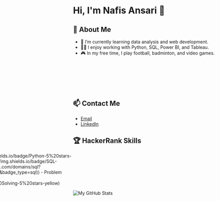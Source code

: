 # Hi, I'm Nafis Ansari 👋

## 🚀 About Me
- 🌱 I’m currently learning data analysis and web development.
- 👨‍💻 I enjoy working with Python, SQL, Power BI, and Tableau.
- 🎮 In my free time, I play football, badminton, and video games.

<div style="animation: fadeIn 2s ease-in-out;">
  ## 💼 Projects
  - [Bike Sales Dashboard](#): An interactive dashboard using Tableau, focusing on sales optimization strategies.
  - [Portfolio Website](#): A responsive website built with HTML, CSS, and Bootstrap showcasing my work.
  - [British Airways Reviews Dashboard](#): A data analysis project visualizing customer feedback using Tableau.
</div>

## 📫 Contact Me
- [Email](mailto:nafisansari7745@gmail.com)
- [LinkedIn](https://www.linkedin.com/in/nafis-ansari-63878b182/)

## 🏆 HackerRank Skills
<div style="animation: slideIn 3s ease-in-out;">
  - Python: ![Python Badge](https://img.shields.io/badge/Python-5%20stars-brightgreen)
  - SQL: ![SQL Badge]([https://img.shields.io/badge/SQL-4%20stars-blue](https://www.hackerrank.com/domains/sql?filters%5Bstatus%5D%5B%5D=unsolved&badge_type=sql))
  - Problem Solving: ![Problem Solving Badge](https://img.shields.io/badge/Problem%20Solving-5%20stars-yellow)
</div>

![My GitHub Stats](https://github-readme-stats.vercel.app/api?username=NafisAnsari786&show_icons=true&theme=radical)

<style>
@keyframes fadeIn {
  0% { opacity: 0; }
  100% { opacity: 1; }
}

@keyframes slideIn {
  0% { transform: translateX(-100%); }
  100% { transform: translateX(0); }
}
</style>
